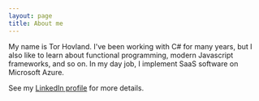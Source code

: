 ```yaml
---
layout: page
title: About me
---
```


My name is Tor Hovland. I've been working with C# for many years, but I also like to learn about functional programming, modern Javascript frameworks, and so on. In my day job, I implement SaaS software on Microsoft Azure.

See my [LinkedIn profile](https://linkedin.com/in/torhovland) for more details.